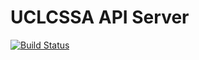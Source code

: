 # UCLCSSA API Server

[![Build Status](https://travis-ci.com/UCLCSSA/API-Server.svg?branch=master)](https://travis-ci.com/UCLCSSA/API-Server)
